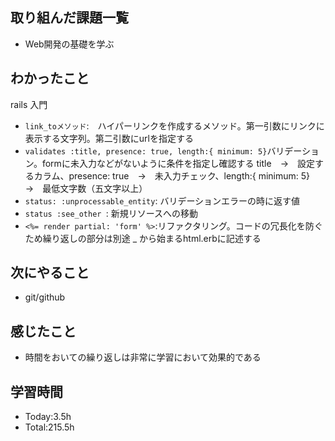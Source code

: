 ## 取り組んだ課題一覧
- Web開発の基礎を学ぶ
  
## わかったこと
rails 入門
- `link_toメソッド`:　ハイパーリンクを作成するメソッド。第一引数にリンクに表示する文字列。第二引数にurlを指定する
- `validates :title, presence: true, length:{ minimum: 5}`バリデーション。formに未入力などがないように条件を指定し確認する
title　→　設定するカラム、presence: true　→　未入力チェック、length:{ minimum: 5}　→　最低文字数（五文字以上）
- `status: :unprocessable_entity`: バリデーションエラーの時に返す値
- `status :see_other `: 新規リソースへの移動
- `<%= render partial: 'form' %>`:リファクタリング。コードの冗長化を防ぐため繰り返しの部分は別途 _ から始まるhtml.erbに記述する


## 次にやること
- git/github
  
## 感じたこと
- 時間をおいての繰り返しは非常に学習において効果的である
  
## 学習時間
- Today:3.5h
- Total:215.5h
